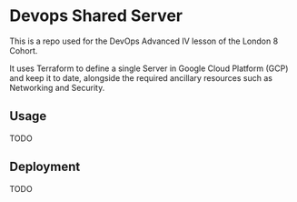# Devops Shared Server

This is a repo used for the DevOps Advanced IV lesson of the London 8 Cohort.

It uses Terraform to define a single Server in Google Cloud Platform (GCP) and keep it to date, alongside the required ancillary resources such as Networking and Security.

## Usage

TODO

## Deployment

TODO